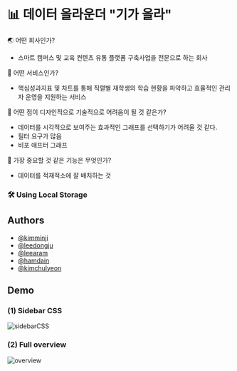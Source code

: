 
# 📊 데이터 올라운더 "기가 올라"

🌏 어떤 회사인가?
- 스마트 캠퍼스 및 교육 컨텐츠 유통 플랫폼 구축사업을 전문으로 하는 회사

🥑 어떤 서비스인가?
- 핵심성과지표 및 차트를 통해 직렬별 재학생의 학습 현황을 파악하고 효율적인 관리자 운영을 지원하는 서비스

🍇 어떤 점이 디자인적으로 기술적으로 어려움이 될 것 같은가?
- 데이터를 시각적으로 보여주는 효과적인 그래프를 선택하기가 어려울 것 같다.
- 필터 요구가 많음
- 비포 애프터 그래프

🍓 가장 중요할 것 같은 기능은 무엇인가?
- 데이터를 적재적소에 잘 배치하는 것

### 🛠  Using Local Storage


## Authors

- [@kimminji](https://github.com/yeon-bo)
- [@leedongju](https://github.com/dongduu)
- [@leearam](https://github.com/aram5130)
- [@hamdain](https://github.com/dain9812)
- [@kimchulyeon](https://github.com/kimchulyeon)


## Demo

### (1) Sidebar CSS

![sidebarCSS](https://user-images.githubusercontent.com/86825214/158068775-815748ce-a76e-40ee-a910-e609431356f7.gif)

### (2) Full overview

![overview](https://user-images.githubusercontent.com/86825214/158068883-db6a3930-f89c-4f00-95cc-20a46282ab95.gif)


